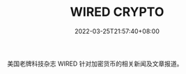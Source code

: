 ﻿---
weight: 
title: "WIRED CRYPTO"
description: "美国老牌科技杂志 WIRED 针对加密货币的相关新闻及文章报道"
date: 2022-03-25T21:57:40+08:00
lastmod: 2022-03-25T16:45:40+08:00
draft: false
authors: ["Metabd"]
featuredImage: "wired-crypto.jpg"
link: ""
tags: ["元宇宙资讯","WIRED CRYPTO"]
categories: ["navigation"]
navigation: ["元宇宙资讯"]
lightgallery: true
toc: true
pinned: false
recommend: false
recommend1: false
---
美国老牌科技杂志 WIRED 针对加密货币的相关新闻及文章报道。

